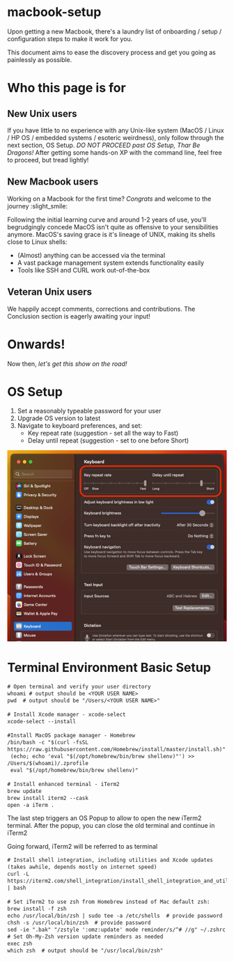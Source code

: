 # macbook-setup

Upon getting a new Macbook, there's a laundry list of onboarding / setup / configuration steps to make it work for you.

This document aims to ease the discovery process and get you going as painlessly as possible.

# Who this page is for

## New Unix users

If you have little to no experience with any Unix-like system (MacOS / Linux / HP OS / embedded systems / esoteric weirdness), only follow through the next section, OS Setup.
*DO NOT PROCEED past OS Setup, Thar Be Dragons!*
After getting some hands-on XP with the command line, feel free to proceed, but tread lightly!

## New Macbook users

Working on a Macbook for the first time? *Congrats* and welcome to the journey :slight_smile:

Following the initial learning curve and around 1-2 years of use, you'll begrudgingly concede MacOS isn't quite as offensive to your sensibilities anymore.
MacOS's saving grace is it's lineage of UNIX, making its shells close to Linux shells:

* (Almost) anything can be accessed via the terminal
* A vast package management system extends functionality easily
* Tools like SSH and CURL work out-of-the-box

## Veteran Unix users
We happily accept comments, corrections and contributions.
The Conclusion section is eagerly awaiting your input!

# Onwards!

Now then, *let's get this show on the road!*

# OS Setup
1. Set a reasonably typeable password for your user
2. Upgrade OS version to latest
3. Navigate to keyboard preferences, and set:
    * Key repeat rate (suggestion - set all the way to Fast)
    * Delay until repeat (suggestion - set to one before Short)

![keyboard_preferences.png](assets/keyboard_preferences.png)

# Terminal Environment Basic Setup

```
# Open terminal and verify your user directory
whoami # output should be <YOUR USER NAME>
pwd  # output should be "/Users/<YOUR USER NAME>"

# Install Xcode manager - xcode-select
xcode-select --install

#Install MacOS package manager - Homebrew
/bin/bash -c "$(curl -fsSL https://raw.githubusercontent.com/Homebrew/install/master/install.sh)"
 (echo; echo 'eval "$(/opt/homebrew/bin/brew shellenv)"') >> /Users/$(whoami)/.zprofile
 eval "$(/opt/homebrew/bin/brew shellenv)" 

# Install enhanced terminal - iTerm2
brew update 
brew install iterm2 --cask
open -a iTerm .  
```
The last step triggers an OS Popup to allow to open the new iTerm2 terminal. After the popup, you can close the old terminal and continue in iTerm2

Going forward, iTerm2 will be referred to as terminal

```
# Install shell integration, including utilities and Xcode updates (takes awhile, depends mostly on internet speed)
curl -L https://iterm2.com/shell_integration/install_shell_integration_and_utilities.sh | bash

# Set iTerm2 to use zsh from Homebrew instead of Mac default zsh:
brew install -f zsh
echo /usr/local/bin/zsh | sudo tee -a /etc/shells  # provide password
chsh -s /usr/local/bin/zsh  # provide password
sed -ie ".bak" "/zstyle ':omz:update' mode reminder/s/^# //g" ~/.zshrc # Set Oh-My-Zsh version update reminders as needed
exec zsh
which zsh  # output should be "/usr/local/bin/zsh"
```
